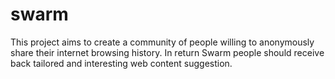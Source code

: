 # swarm
This project aims to create a community of people willing to anonymously share their internet browsing history. In return Swarm people should receive back tailored and interesting web content suggestion.
